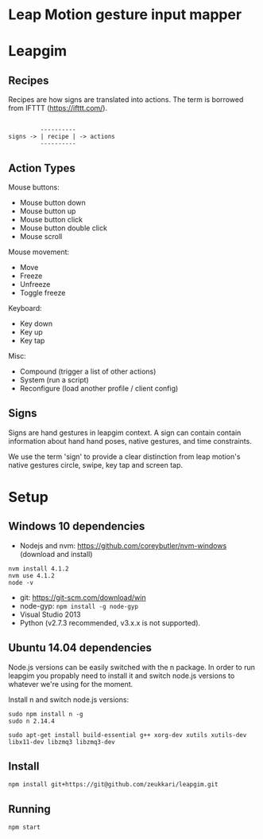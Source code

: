 # Leap Motion gesture input mapper

Leapgim
=======

Recipes
-------

Recipes are how signs are translated into actions. The term is borrowed from IFTTT (https://ifttt.com/).

```

         ----------
signs -> | recipe | -> actions
         ----------

```

Action Types
------------

Mouse buttons:
- Mouse button down
- Mouse button up
- Mouse button click
- Mouse button double click
- Mouse scroll

Mouse movement:
- Move
- Freeze
- Unfreeze
- Toggle freeze

Keyboard:
- Key down
- Key up
- Key tap

Misc:
- Compound (trigger a list of other actions)
- System (run a script)
- Reconfigure (load another profile / client config)


Signs
-----

Signs are hand gestures in leapgim context. A sign can contain contain information about hand hand poses, native gestures, and time constraints.

We use the term 'sign' to provide a clear distinction from leap motion's native gestures circle, swipe, key tap and screen tap.


Setup
=====

Windows 10 dependencies
-----------------------

  * Nodejs and nvm: https://github.com/coreybutler/nvm-windows (download and install)
```
nvm install 4.1.2
nvm use 4.1.2
node -v
```
  * git: https://git-scm.com/download/win
  * node-gyp: `npm install -g node-gyp`
  * Visual Studio 2013
  * Python (v2.7.3 recommended, v3.x.x is not supported).


Ubuntu 14.04 dependencies
-------------------------

Node.js versions can be easily switched with the n package. In order to run leapgim you propably need to install it and switch node.js versions to whatever we're using for the moment.

Install n and switch node.js versions:

```
sudo npm install n -g
sudo n 2.14.4
```

```
sudo apt-get install build-essential g++ xorg-dev xutils xutils-dev libx11-dev libzmq3 libzmq3-dev
```


Install
-------

```
npm install git+https://git@github.com/zeukkari/leapgim.git
```


Running
-------

```
npm start
```
